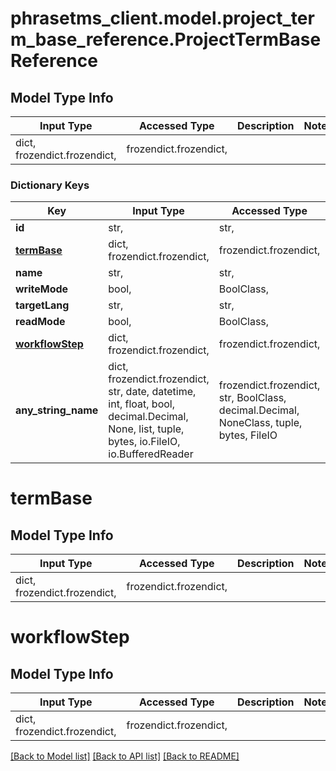 # phrasetms_client.model.project_term_base_reference.ProjectTermBaseReference

## Model Type Info

| Input Type                   | Accessed Type          | Description | Notes |
| ---------------------------- | ---------------------- | ----------- | ----- |
| dict, frozendict.frozendict, | frozendict.frozendict, |             |

### Dictionary Keys

| Key                               | Input Type                                                                                                                                  | Accessed Type                                                                           | Description                                                        | Notes      |
| --------------------------------- | ------------------------------------------------------------------------------------------------------------------------------------------- | --------------------------------------------------------------------------------------- | ------------------------------------------------------------------ | ---------- |
| **id**                            | str,                                                                                                                                        | str,                                                                                    |                                                                    | [optional] |
| **[termBase](#termBase)**         | dict, frozendict.frozendict,                                                                                                                | frozendict.frozendict,                                                                  |                                                                    | [optional] |
| **name**                          | str,                                                                                                                                        | str,                                                                                    |                                                                    | [optional] |
| **writeMode**                     | bool,                                                                                                                                       | BoolClass,                                                                              |                                                                    | [optional] |
| **targetLang**                    | str,                                                                                                                                        | str,                                                                                    |                                                                    | [optional] |
| **readMode**                      | bool,                                                                                                                                       | BoolClass,                                                                              |                                                                    | [optional] |
| **[workflowStep](#workflowStep)** | dict, frozendict.frozendict,                                                                                                                | frozendict.frozendict,                                                                  |                                                                    | [optional] |
| **any_string_name**               | dict, frozendict.frozendict, str, date, datetime, int, float, bool, decimal.Decimal, None, list, tuple, bytes, io.FileIO, io.BufferedReader | frozendict.frozendict, str, BoolClass, decimal.Decimal, NoneClass, tuple, bytes, FileIO | any string name can be used but the value must be the correct type | [optional] |

# termBase

## Model Type Info

| Input Type                   | Accessed Type          | Description | Notes |
| ---------------------------- | ---------------------- | ----------- | ----- |
| dict, frozendict.frozendict, | frozendict.frozendict, |             |

# workflowStep

## Model Type Info

| Input Type                   | Accessed Type          | Description | Notes |
| ---------------------------- | ---------------------- | ----------- | ----- |
| dict, frozendict.frozendict, | frozendict.frozendict, |             |

[[Back to Model list]](../../README.md#documentation-for-models) [[Back to API list]](../../README.md#documentation-for-api-endpoints) [[Back to README]](../../README.md)
